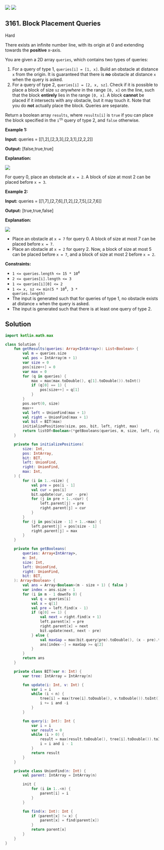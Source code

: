 [![](https://img.shields.io/github/stars/javadev/LeetCode-in-Kotlin?label=Stars&style=flat-square)](https://github.com/javadev/LeetCode-in-Kotlin)
[![](https://img.shields.io/github/forks/javadev/LeetCode-in-Kotlin?label=Fork%20me%20on%20GitHub%20&style=flat-square)](https://github.com/javadev/LeetCode-in-Kotlin/fork)

## 3161\. Block Placement Queries

Hard

There exists an infinite number line, with its origin at 0 and extending towards the **positive** x-axis.

You are given a 2D array `queries`, which contains two types of queries:

1.  For a query of type 1, `queries[i] = [1, x]`. Build an obstacle at distance `x` from the origin. It is guaranteed that there is **no** obstacle at distance `x` when the query is asked.
2.  For a query of type 2, `queries[i] = [2, x, sz]`. Check if it is possible to place a block of size `sz` _anywhere_ in the range `[0, x]` on the line, such that the block **entirely** lies in the range `[0, x]`. A block **cannot** be placed if it intersects with any obstacle, but it may touch it. Note that you do **not** actually place the block. Queries are separate.

Return a boolean array `results`, where `results[i]` is `true` if you can place the block specified in the <code>i<sup>th</sup></code> query of type 2, and `false` otherwise.

**Example 1:**

**Input:** queries = \[\[1,2],[2,3,3],[2,3,1],[2,2,2]]

**Output:** [false,true,true]

**Explanation:**

**![](https://assets.leetcode.com/uploads/2024/04/22/example0block.png)**

For query 0, place an obstacle at `x = 2`. A block of size at most 2 can be placed before `x = 3`.

**Example 2:**

**Input:** queries = \[\[1,7],[2,7,6],[1,2],[2,7,5],[2,7,6]]

**Output:** [true,true,false]

**Explanation:**

**![](https://assets.leetcode.com/uploads/2024/04/22/example1block.png)**

*   Place an obstacle at `x = 7` for query 0. A block of size at most 7 can be placed before `x = 7`.
*   Place an obstacle at `x = 2` for query 2. Now, a block of size at most 5 can be placed before `x = 7`, and a block of size at most 2 before `x = 2`.

**Constraints:**

*   <code>1 <= queries.length <= 15 * 10<sup>4</sup></code>
*   `2 <= queries[i].length <= 3`
*   `1 <= queries[i][0] <= 2`
*   <code>1 <= x, sz <= min(5 * 10<sup>4</sup>, 3 * queries.length)</code>
*   The input is generated such that for queries of type 1, no obstacle exists at distance `x` when the query is asked.
*   The input is generated such that there is at least one query of type 2.

## Solution

```kotlin
import kotlin.math.max

class Solution {
    fun getResults(queries: Array<IntArray>): List<Boolean> {
        val m = queries.size
        val pos = IntArray(m + 1)
        var size = 0
        pos[size++] = 0
        var max = 0
        for (q in queries) {
            max = max(max.toDouble(), q[1].toDouble()).toInt()
            if (q[0] == 1) {
                pos[size++] = q[1]
            }
        }
        pos.sort(0, size)
        max++
        val left = UnionFind(max + 1)
        val right = UnionFind(max + 1)
        val bit = BIT(max)
        initializePositions(size, pos, bit, left, right, max)
        return listOf<Boolean>(*getBooleans(queries, m, size, left, right, bit))
    }

    private fun initializePositions(
        size: Int,
        pos: IntArray,
        bit: BIT,
        left: UnionFind,
        right: UnionFind,
        max: Int,
    ) {
        for (i in 1..<size) {
            val pre = pos[i - 1]
            val cur = pos[i]
            bit.update(cur, cur - pre)
            for (j in pre + 1..<cur) {
                left.parent[j] = pre
                right.parent[j] = cur
            }
        }
        for (j in pos[size - 1] + 1..<max) {
            left.parent[j] = pos[size - 1]
            right.parent[j] = max
        }
    }

    private fun getBooleans(
        queries: Array<IntArray>,
        m: Int,
        size: Int,
        left: UnionFind,
        right: UnionFind,
        bit: BIT,
    ): Array<Boolean> {
        val ans = Array<Boolean>(m - size + 1) { false }
        var index = ans.size - 1
        for (i in m - 1 downTo 0) {
            val q = queries[i]
            val x = q[1]
            val pre = left.find(x - 1)
            if (q[0] == 1) {
                val next = right.find(x + 1)
                left.parent[x] = pre
                right.parent[x] = next
                bit.update(next, next - pre)
            } else {
                val maxGap = max(bit.query(pre).toDouble(), (x - pre).toDouble()).toInt()
                ans[index--] = maxGap >= q[2]
            }
        }
        return ans
    }

    private class BIT(var n: Int) {
        var tree: IntArray = IntArray(n)

        fun update(i: Int, v: Int) {
            var i = i
            while (i < n) {
                tree[i] = max(tree[i].toDouble(), v.toDouble()).toInt()
                i += i and -i
            }
        }

        fun query(i: Int): Int {
            var i = i
            var result = 0
            while (i > 0) {
                result = max(result.toDouble(), tree[i].toDouble()).toInt()
                i = i and i - 1
            }
            return result
        }
    }

    private class UnionFind(n: Int) {
        val parent: IntArray = IntArray(n)

        init {
            for (i in 1..<n) {
                parent[i] = i
            }
        }

        fun find(x: Int): Int {
            if (parent[x] != x) {
                parent[x] = find(parent[x])
            }
            return parent[x]
        }
    }
}
```